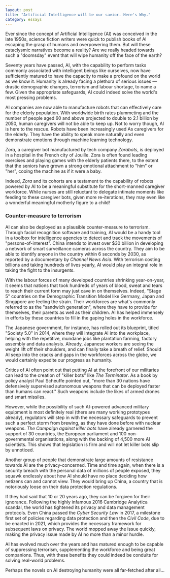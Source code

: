 ```yaml
---
layout: post
title: "Artificial Intelligence will be our savior. Here's Why."
category: essays
---
```




Ever since the concept of Artificial Intelligence (AI) was conceived in the late 1950s, science fiction writers were quick to publish books of AI escaping the grasp of humans and overpowering them. But will these cataclysmic narratives become a reality? Are we really headed towards such a "doomsday" event that will wipe humanity off the face of the earth?

Seventy years have passed, AI, with the capability to perform tasks commonly associated with intelligent beings like ourselves, now have sufficiently matured to have the capacity to make a profound on the world as we know it. Humanity is already facing a plethora of serious issues — drastic demographic changes, terrorism and labour shortage, to name a few. Given the appropriate safeguards, AI could indeed solve the world's most pressing problems.

AI companies are now able to manufacture robots that can effectively care for the elderly population. With worldwide birth rates plummeting and the number of people aged 60 and above projected to double to 2.1 billion by 2050, human caregivers will not be able to keep up. Not to worry though, AI is here to the rescue. Robots have been increasingly used As caregivers for the elderly. They have the ability to speak more naturally and even demonstrate emotions through machine learning technology. 

*Zora*, a caregiver bot manufactured by tech company *Zorabots*, is deployed in a hospital in the French city of Jouille. Zora is often found leading exercises and playing games with the elderly patients there, to the extent that the seniors have grown a strong emotional attachment to "him" or "her", cooing the machine as if it were a baby. 

Indeed, *Zora* and its cohorts are a testament to the capability of robots powered by AI to be a meaningful substitute for the short-manned caregiver workforce. While nurses are still reluctant to delegate intimate moments like feeding to these caregiver bots, given more re-iterations, they may even like a wonderful meaningful motherly figure to a child!

### Counter-measure to terrorism

AI can also be deployed as a plausible counter-measure to terrorism. Through facial recognition software and training, AI would be a handy tool in a toolbox for intelligence agencies to detect and track the movements of "persons-of-interest". China intends to invest over $30 billion in developing a network of smart surveillance cameras across the country. They aim to be able to identify anyone in the country within 6 seconds by 2030, as reported by a documentary by *Channel News Asia.* With terrorism costing billions and taking hundreds of lives yearly, AI would play an integral role in taking the fight to the insurgents.

With the labour forces of many developed countries shrinking year-on-year, it seems that nations that took hundreds of years of blood, sweat and tears to reach their current form may just cave in on themselves. Indeed, "Stage 5" countries on the Demographic Transition Model like Germany, Japan and Singapore are feeling the strain. Their workforces are what's commonly referred to as the "sandwich generation", where they have to provide for themselves, their parents as well as their children. AI has helped immensely in efforts by these countries to fill in the gaping holes in the workforce. 

The Japanese government, for instance, has rolled out its blueprint, titled "Society 5.0" in 2014, where they will integrate AI into the workplace, helping with the repetitive, mundane jobs like plantation farming, factory assembly and data analysis. Already, Japanese workers are seeing the weight lift off their shoulders, and can finally take a breath of relief. Should AI seep into the cracks and gaps in the workforces across the globe, we would certainly expedite our progress as humanity.

Critics of AI often point out that putting AI at the forefront of our militaries can lead to the creation of "killer bots" like *The Terminator*. As a book by policy analyst Paul Scheuffe pointed out, "more than 30 nations have defensively supervised autonomous weapons that can be deployed faster than humans can react." Such weapons include the likes of armed drones and smart missiles.

However, while the possibility of such AI-powered advanced military equipment is most definitely real (there are many working prototypes already), regulators will step in with the necessary safeguards to prevent such a perfect storm from brewing, as they have done before with nuclear weapons. *The Campaign against killer bots* have already garnered the support of 30 countries, the European parliament and 100 non-governmental organisations, along with the backing of 4,500 more AI scientists. This shows that legislation is firm and will not let killer bots slip by unnoticed.

Another group of people that demonstrate large amounts of resistance towards AI are the privacy-concerned. Time and time again, when there is a security breach with the personal data of millions of people exposed, they squawk endlessly about how AI should have no place deciding how netizens can and cannot view. They would bring up China, a country that is notoriously loose on their data protection  regulations.

If they had said that 10 or 20 years ago, they can be forgiven for their ignorance. Following the highly infamous 2016 Cambridge Analytica scandal, the world has tightened its privacy and data management protocols. Even China passed the *Cyber Security Law* in 2017, a milestone first set of policies regarding data protection and then the *Civil Code*, due to be enacted in 2021, which provides the necessary framework for subsequent laws on privacy. The world mopped away the issue quickly, making the privacy issue made by AI no more than a minor hurdle.

AI has evolved much over the years and has matured enough to be capable of suppressing terrorism, supplementing the workforce and being great companions. Thus, with these benefits they could indeed be conduits for solving real-world problems. 

Perhaps the novels on AI destroying humanity were all far-fetched after all...